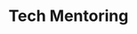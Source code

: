 ---
title: Tech Mentoring
order: 4
description: Whether it’s growing an existing product or working to define an idea, access mentorship groups to help make your development market-fit
---